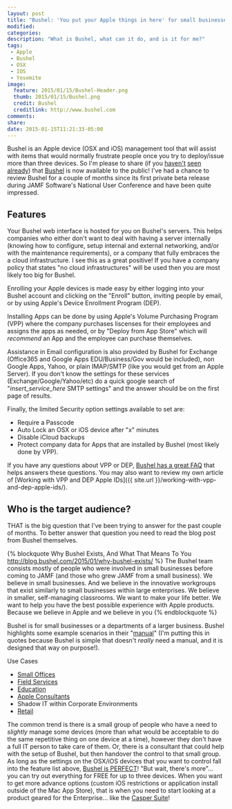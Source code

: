 ```yaml
---
layout: post
title: "Bushel: 'You put your Apple things in here' for small businesses"
modified:
categories:
description: "What is Bushel, what can it do, and is it for me?"
tags:
 - Apple
 - Bushel
 - OSX
 - IOS
 - Yosemite
image:
  feature: 2015/01/15/Bushel-Header.png
  thumb: 2015/01/15/Bushel.png
  credit: Bushel
  creditlink: http://www.bushel.com
comments:
share:
date: 2015-01-15T11:21:33-05:00
---
```

Bushel is an Apple device (OSX and iOS) management tool that will assist with items that would normally frustrate people once you try to deploy/issue more than three devices.  So I'm please to share (if you [haven't][1] [seen][2] [already][3]) that [Bushel][bushel] is now available to the public! I've had a chance to review Bushel for a couple of months since its first private beta release during JAMF Software's National User Conference and have been quite impressed.

## Features
Your Bushel web interface is hosted for you on Bushel's servers.  This helps companies who either don't want to deal with having a server internally (knowing how to configure, setup internal and external networking, and/or with the maintenance requirements), or a company that fully embraces the a cloud infrastructure. I see this as a great positive!  If you have a company policy that states "no cloud infrastructures" will be used then you are most likely too big for Bushel.

Enrolling your Apple devices is made easy by either logging into your Bushel account and clicking on the "Enroll" button, inviting people by email, or by using Apple's Device Enrollment Program (DEP).

Installing Apps can be done by using Apple's Volume Purchasing Program (VPP) where the company purchases liscenses for their employees and assigns the apps as needed, or by "Deploy from App Store" which will *recommend* an App and the employee can purchase themselves.

Assistance in Email configuration is also provided by Bushel for Exchange (Office365 and Google Apps EDU/Business/Gov would be included), non Google Apps, Yahoo, or plain IMAP/SMTP (like you would get from an Apple Server).  If you don't know the settings for these services (Exchange/Google/Yahoo/etc) do a quick google search of "*insert_service_here* SMTP settings" and the answer should be on the first page of results.

Finally, the limited Security option settings available to set are:

-	Require a Passcode
-	Auto Lock an OSX or iOS device after "x" minutes
-	Disable iCloud backups
-	Protect company data for Apps that are installed by Bushel (most likely done by VPP).

If you have any questions about VPP or DEP, [Bushel has a great FAQ][faq] that helps answers these questions.  You may also want to review my own article of [Working with VPP and DEP Apple IDs]({{ site.url }}/working-with-vpp-and-dep-apple-ids/).

## Who is the target audience?
THAT is the big question that I've been trying to answer for the past couple of months.  To better answer that question you need to read the blog post from Bushel themselves.

{% blockquote Why Bushel Exists, And What That Means To You http://blog.bushel.com/2015/01/why-bushel-exists/ %}
The Bushel team consists mostly of people who were involved in small businesses before coming to JAMF (and those who grew JAMF from a small business). We believe in small businesses. And we believe in the innovative workgroups that exist similarly to small businesses within large enterprises. We believe in smaller, self-managing classrooms. We want to make your life better. We want to help you have the best possible experience with Apple products. Because we believe in Apple and we believe in you
{% endblockquote %}

Bushel is for small businesses or a departments of a larger business.  Bushel highlights some example scenarios in their "[manual][manual]" (I'm putting this in quotes because Bushel is simple that doesn't *really* need a manual, and it is designed that way on purpose!).

Use Cases

-	[Small Offices][small-office-environments]
-	[Field Services][field-services]
-	[Education][education]
-	[Apple Consultants][acn]
-	Shadow IT within Corporate Environments
-	[Retail][retail-environments]

The common trend is there is a small group of people who have a need to *slightly* manage some devices (more than what would be acceptable to do the same repetitive thing on one device at a time), however they don't have a full IT person to take care of them. Or, there is a consultant that could help with the setup of Bushel, but then handover the control to that small group.  As long as the settings on the OSX/iOS devices that you want to control fall into the feature list above, [Bushel is PERFECT][bushel]!  "But wait, there's more"... you can try out everything for FREE for up to three devices.  When you want to get more advance options (custom iOS restrictions or application install outside of the Mac App Store), that is when you need to start looking at a product geared for the Enterprise... like the [Casper Suite][casper]!

[bushel]: http://bushel.com
[toast]: http://instagram.com/p/x11noxIW0u/
[1]: http://www.forbes.com/sites/benkepes/2015/01/14/jamf-offers-apple-device-management-for-the-little-guys/
[2]: http://finance.yahoo.com/news/introducing-bushel-powerful-apple-device-140300749.html
[3]: http://betanews.com/2015/01/14/bushel-makes-apple-mobile-device-management-available-to-smaller-businesses/
[faq]: http://blog.bushel.com/faq/
[manual]: http://blog.bushel.com/manual/
[small-office-environments]: http://blog.bushel.com/2014/10/using-bushel-in-small-office-environments/
[field-services]: http://blog.bushel.com/2014/10/using-bushel-in-field-services/
[education]: http://blog.bushel.com/2014/10/using-bushel-in-education/
[acn]: http://blog.bushel.com/2014/10/bushel-for-apple-consultants/
[retail-environments]: http://blog.bushel.com/2014/10/using-bushel-in-retail-environments/
[casper]: http://www.jamfsoftware.com/products/casper-suite/
